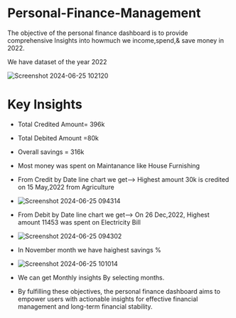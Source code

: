 # Personal-Finance-Management

The objective of the personal finance dashboard is to provide comprehensive Insights into howmuch we income,spend,& save money in 2022.

We have dataset of the year 2022

![Screenshot 2024-06-25 102120](https://github.com/susmitagupta10/Personal-Finance-Management/assets/166834605/86f5d22c-d780-4ebe-86ff-cd38cf039149)


# Key Insights
* Total Credited Amount= 396k
* Total Debited Amount =80k
* Overall savings = 316k
* Most money was spent on Maintanance like House Furnishing
* From Credit by Date line chart we get--> Highest amount 30k is credited on 15 May,2022 from Agriculture

* ![Screenshot 2024-06-25 094314](https://github.com/susmitagupta10/Personal-Finance-Management/assets/166834605/bf5ab58d-0608-476c-bc8b-69f3d545ed8d)

* From Debit by Date line chart we get-->  On 26 Dec,2022, Highest amount 11453  was spent on Electricity Bill

* ![Screenshot 2024-06-25 094302](https://github.com/susmitagupta10/Personal-Finance-Management/assets/166834605/7eb30824-970f-40b3-8d57-0016746a82e8)

* In November month we have haighest savings %

* ![Screenshot 2024-06-25 101014](https://github.com/susmitagupta10/Personal-Finance-Management/assets/166834605/cf10e53b-15c5-4949-acd8-e593395f3156)

* We can get Monthly insights By selecting months.
* By fulfilling these objectives, the personal finance dashboard aims to empower users with actionable insights for effective financial management and long-term financial stability.
